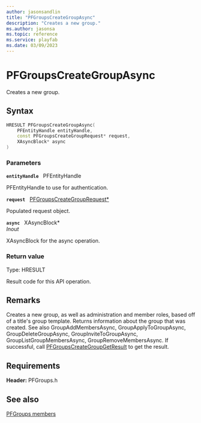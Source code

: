 ```yaml
---
author: jasonsandlin
title: "PFGroupsCreateGroupAsync"
description: "Creates a new group."
ms.author: jasonsa
ms.topic: reference
ms.service: playfab
ms.date: 03/09/2023
---
```


# PFGroupsCreateGroupAsync  

Creates a new group.  

## Syntax  
  
```cpp
HRESULT PFGroupsCreateGroupAsync(  
    PFEntityHandle entityHandle,  
    const PFGroupsCreateGroupRequest* request,  
    XAsyncBlock* async  
)  
```  
  
### Parameters  
  
**`entityHandle`** &nbsp; PFEntityHandle  
  
PFEntityHandle to use for authentication.  
  
**`request`** &nbsp; [PFGroupsCreateGroupRequest*](../../pfgroupstypes/structs/pfgroupscreategrouprequest.md)  
  
Populated request object.  
  
**`async`** &nbsp; XAsyncBlock*  
*_Inout_*  
  
XAsyncBlock for the async operation.  
  
  
### Return value
Type: HRESULT
  
Result code for this API operation.
  
## Remarks  
  
Creates a new group, as well as administration and member roles, based off of a title's group template. Returns information about the group that was created. See also GroupAddMembersAsync, GroupApplyToGroupAsync, GroupDeleteGroupAsync, GroupInviteToGroupAsync, GroupListGroupMembersAsync, GroupRemoveMembersAsync. If successful, call [PFGroupsCreateGroupGetResult](pfgroupscreategroupgetresult.md) to get the result.
  
## Requirements  
  
**Header:** PFGroups.h
  
## See also  
[PFGroups members](../pfgroups_members.md)  

  
  
